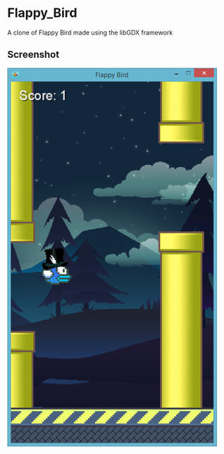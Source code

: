 # Flappy_Bird
A clone of Flappy Bird made using the libGDX framework

## Screenshot
![alt text](flappy_bird_screen.png "Flappy Bird :)")
